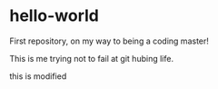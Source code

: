 # hello-world
First repository, on my way to being a coding master!

This is me trying not to fail at git hubing life.

this is modified